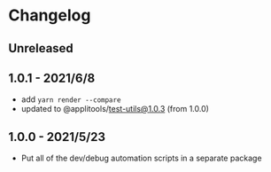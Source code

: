 # Changelog

## Unreleased


## 1.0.1 - 2021/6/8

- add `yarn render --compare`
- updated to @applitools/test-utils@1.0.3 (from 1.0.0)

## 1.0.0 - 2021/5/23

- Put all of the dev/debug automation scripts in a separate package

